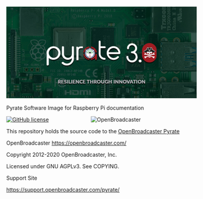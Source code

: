 ![Pyrate 3](/img/pyrate3.png )


Pyrate Software Image for Raspberry Pi documentation


[![GitHub license](https://img.shields.io/github/license/openbroadcaster/openbroadcaster.github.io.svg?style=flat-square)](https://github.com/openbroadcaster/openbroadcaster.github.io/blob/master/LICENSE)
<img src="img/FOC.png" alt="OpenBroadcaster" width="280" align="right">

This repository holds the source code to the [OpenBroadcaster Pyrate](http://support.openbroadcaster.com/pyrate/) 

OpenBroadcaster 
https://openbroadcaster.com/

Copyright 2012-2020 OpenBroadcaster, Inc.

Licensed under GNU AGPLv3. See COPYING.

Support Site

https://support.openbroadcaster.com/pyrate/



